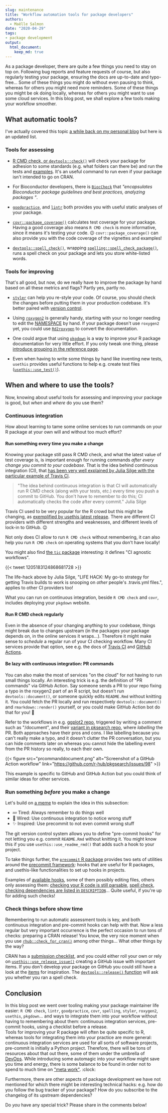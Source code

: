 ```yaml
---
slug: maintenance
title: "Workflow automation tools for package developers"
authors:
  - Maëlle Salmon
date: "2020-04-29"
tags:
- package development
output: 
  html_document:
    keep_md: true
---
```


As a package developer, there are quite a few things you need to stay on top on.
Following bug reports and feature requests of course, but also regularly testing your package, ensuring the docs are up-to-date and typo-free...
Some of these things you might do without even pausing to think, whereas for others you might need more reminders.
Some of these things you might be ok doing locally, whereas for others you might want to use some cloud services.
In this blog post, we shall explore a few tools making your workflow smoother.

## What automatic tools?

I've actually covered this topic [a while back on my personal blog](https://masalmon.eu/2017/06/17/automatictools/) but here is an updated list.

### Tools for assessing

* [R CMD check, or `devtools::check()`](http://r-pkgs.org/check.html) will check your package for adhesion to some standards (e.g. what folders can there be) and run the tests and [examples](/2020/01/27/examples/).
It's an useful command to run even if your package isn't intended to go on CRAN.

* For Bioconductor developers, there is [`BiocCheck`](https://bioconductor.org/packages/release/bioc/html/BiocCheck.html) that _"encapsulates Bioconductor package guidelines and best practices, analyzing packages "_.

* [`goodpractice`](http://mangothecat.github.io/goodpractice/), and [`lintr`](https://www.tidyverse.org/blog/2017/12/workflow-vs-script/) both provides you with useful static analyses of your package.

* [`covr::package_coverage()`](http://covr.r-lib.org/reference/package_coverage.html) calculates test coverage for your package. Having a good coverage also means `R CMD check` is more informative, since it means it's testing your code. :wink: `covr::package_coverage()` can also provide you with the code coverage of the vignettes and examples!

* [`devtools::spell_check()`](http://devtools.r-lib.org/reference/spell_check.html), wrapping [`spelling::spell_check_package()`](https://docs.ropensci.org/spelling/reference/spell_check_package.html), runs a spell check on your package and lets you store white-listed words.

### Tools for improving

That's all good, but now, do we really have to improve the package by hand based on all these metrics and flags?
Partly yes, partly no.

* [`styler`](https://styler.r-lib.org/) can help you re-style your code. Of course, you should check the changes before putting them in your production codebase. It's better paired with [version control](https://happygitwithr.com/).

* Using [`roxygen2`](https://roxygen2.r-lib.org/articles/rd.html) is generally handy, starting with your no longer needing to edit the [NAMESPACE](https://r-pkgs.org/namespace.html) by hand. If your package doesn't use `roxygen2` yet, you could use [`Rd2roxygen`](https://yihui.org/rd2roxygen/) to convert the documentation.

* One could argue that using [`pkgdown`](https://pkgdown.r-lib.org/) is a way to improve your R package documentation for very little effort. If you only tweak one thing, please [introduce grouping in the reference page](https://pkgdown.r-lib.org/articles/pkgdown.html#reference-1).

* Even when having to write some things by hand like inventing new tests, `usethis` provides useful functions to help e.g. create test files ([`usethis::use_test()`](https://usethis.r-lib.org/reference/index.html#section-package-development)).

## When and where to use the tools?

Now, knowing about useful tools for assessing and improving your package is good, but _when_ and _where_ do you use them?

### Continuous integration

How about learning to tame some online services to run commands on your R package at your own will and without too much effort?

#### Run something every time you make a change

Knowing your package still pass R CMD check, and what the latest value of test coverage is, is important enough for running commands _after every change you commit to your codebase_.
That is the idea behind continuous integration (CI), that [has been very well explained by Julia Silge with the particular example of Travis CI](https://juliasilge.com/blog/beginners-guide-to-travis/).

> "The idea behind continuous integration is that CI will automatically run R CMD check (along with your tests, etc.) every time you push a commit to GitHub. You don't have to remember to do this; CI automatically checks the code after every commit."
Julia Silge

Travis CI used to be very popular for the R crowd but this might be changing, as [exemplified by usethis latest release](https://www.tidyverse.org/blog/2020/04/usethis-1-6-0/#github-actions).
There are different CI providers with different strengths and weaknesses, and different levels of lock-in to GitHub. :wink:

Not only does CI allow to run `R CMD check` without remembering, it can also help you run `R CMD check` on operating systems that you don't have locally!

You might also find [the `tic` package](https://docs.ropensci.org/tic/) interesting: it defines "CI agnostic workflows".

{{< tweet 1205183124868681728 >}}

The life-hack above by Julia Silge, "LIFE HACK: My go-to strategy for getting Travis builds to work is snooping on *other* people's .travis.yml files.", applies to other CI providers too!

What you can run on continuous integration, beside `R CMD check` and `covr`, includes deploying your `pkgdown` website.

#### Run R CMD check regularly

Even in the absence of your changing anything to your codebase, things might break due to changes upstream (in the packages your package depends on, in the online services it wraps...).
Therefore it might make sense to _schedule_ a regular run of your CI checking workflow.
Many CI services provide that option, see e.g. the docs of [Travis CI](https://docs.travis-ci.com/user/cron-jobs/) and [GitHub Actions](https://help.github.com/en/actions/reference/workflow-syntax-for-github-actions#onschedule).

#### Be lazy with continuous integration: PR commands

You can also make the most of services "on the cloud" for not having to run small things locally.
An interesting trick is e.g. the definition of "PR commands" via GitHub Action.
Say someone sends a PR to your repo fixing a typo in the roxygen2 part of an R script, but doesn't run `devtools::document()`, or someone quickly edits `README.Rmd` without knitting it.
You could fetch the PR locally and run respectively `devtools::document()` and `rmarkdown::render()` yourself, or you could make GitHub Action bot do that for you! :dancer:

Refer to the workflows in e.g. [ggplot2 repo](https://github.com/tidyverse/ggplot2/blob/master/.github/workflows/pr-commands.yaml), triggered by writing a comment such as "/document", and their [variant in pksearch repo](https://github.com/r-hub/pkgsearch/blob/master/.github/workflows/pr-label-commands.yml), where _labelling_ the PR.
Both approaches have their pros and cons.
I like labelling because you can't really make a typo, and it doesn't clutter the PR conversation, but you can hide comments later on whereas you cannot hide the labelling event from the PR history so really, to each their own.

{{< figure src="prcommanddocument.png" alt="Screenshot of a GitHub Action workflow" link="https://github.com/r-hub/pkgsearch/issues/98" >}}

This example is specific to GitHub and GitHub Action but you could think of similar ideas for other services.

### Run something _before_ you make a change

Let's build on [a meme](https://knowyourmeme.com/memes/tired-wired) to explain the idea in this subsection:

*  :zzz: Tired: Always remember to do things well
*  :electric_plug: Wired: Use continuous integration to notice wrong stuff
*  :sparkles: Inspired: Use precommit to not even commit wrong stuff

The git version control system allows you to define "pre-commit hooks" for not letting you e.g. commit `README.Rmd` without knitting it.
You might know this if you use `usethis::use_readme_rmd()` that adds such a hook to your project.

To take things further, the [`precommit` R package](https://lorenzwalthert.github.io/precommit/) provides two sets of utilities around the [precommit framework](https://pre-commit.com/): hooks that are useful for R packages, and usethis-like functionalities to set up hooks in projects.

Examples of [available hooks](https://lorenzwalthert.github.io/precommit/articles/available-hooks.html), some of them possibly editing files, others only assessing them: [checking your R code is still parsable](https://lorenzwalthert.github.io/precommit/articles/available-hooks.html#parsable-r), [spell check](https://lorenzwalthert.github.io/precommit/articles/available-hooks.html#spell-check-1), [checking dependencies are listed in `DESCRIPTION`](https://lorenzwalthert.github.io/precommit/articles/available-hooks.html#deps-in-desc)...
Quite useful, if you're up for adding such checks!

### Check things before show time

Remembering to run automatic assessment tools is key, and both continuous integration and pre-commit hooks can help with that.
Now a less regular but very important occurrence is the perfect occasion to run tons of checks: preparing a CRAN release!
You know, the very nice moment when you use [`rhub::check_for_cran()`](https://r-hub.github.io/rhub/reference/check_for_cran.html) among other things...
What other things by the way?

CRAN has a [submission checklist](https://cran.r-project.org/web/packages/submission_checklist.html), and you could either roll your own or rely on [`usethis::use_release_issue()`](https://usethis.r-lib.org/reference/use_release_issue.html) creating a GitHub issue with important items.
If you don't develop your package on GitHub you could still have a look at the [items](https://github.com/r-lib/usethis/blob/master/R/release.R#L56) for inspiration.
The [`devtools::release()` function](https://github.com/r-lib/devtools/blob/b166195be72927a003e6937de5c3239881095a9f/R/release.R#L39) will ask you whether you ran a spell check.

## Conclusion

In this blog post we went over tooling making your package maintainer life easier: `R CMD check`, `lintr`, `goodpractice`, `covr`, `spelling`, `styler`, `roxygen2`, `usethis`, `pkgdown`... and ways to integrate them into your workflow without having to remembering about them: continuous integration services, pre-commit hooks, using a checklist before a release.  
Tools for improving your R package will often be quite specific to R, whereas tools for integrating them into your practice are more general: continuous integration services are used for all sorts of software projects, pre-commit is initially a Python project.
Therefore, there will be tons of resources about that out there, some of them under the umbrella of [DevOps](https://en.wikipedia.org/wiki/DevOps).
While introducing some automagic into your workflow might save you time and energy, there is some balance to be found in order not to spend to much time on ["meta work"](https://youtu.be/dIjKJjzRX_E?t=633). :clock:

Furthermore, there are other aspects of package development we have not mentioned for which there might be interesting technical hacks: e.g. how do you follow the bug tracker of your package? How do you subscribe to the changelog of its upstream dependencies?

Do _you_ have any special trick?
Please share in the comments below!